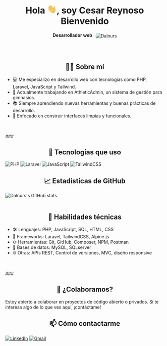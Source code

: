 <h1 align="center">Hola <img src="https://raw.githubusercontent.com/ABSphreak/ABSphreak/master/gifs/Hi.gif" width="30px">, soy Cesar Reynoso Bienvenido</h1>
<p align="center">
  <strong align="center">Desarrollador web </strong>
  <img style="margin-left: 8px;" align="center" src="https://komarev.com/ghpvc/?username=Dalnurs" alt="Dalnurs"/>
</p>
<br>
<br>
<p>
<h2 align="center">👨‍💻 Sobre mí</h2>

- 💻 Me especializo en desarrollo web con tecnologías como PHP, Laravel, JavaScript y Tailwind.
- 🚀 Actualmente trabajando en AthleticAdmin, un sistema de gestión para gimnasios.
- 📚 Siempre aprendiendo nuevas herramientas y buenas prácticas de desarrollo.
- 🎯 Enfocado en construir interfaces limpias y funcionales.
</p>
<br>
<br>
### <h2 align="center">🧰 Tecnologías que uso</h2>

![PHP](https://img.shields.io/badge/PHP-777BB4?style=for-the-badge&logo=php&logoColor=white)
![Laravel](https://img.shields.io/badge/Laravel-FF2D20?style=for-the-badge&logo=laravel&logoColor=white)
![JavaScript](https://img.shields.io/badge/JavaScript-F7DF1E?style=for-the-badge&logo=javascript&logoColor=black)
![TailwindCSS](https://img.shields.io/badge/Tailwind_CSS-38B2AC?style=for-the-badge&logo=tailwind-css&logoColor=white)

### <h2 align="center">📈 Estadísticas de GitHub</h2>

![Dalnurs's GitHub stats](https://github-readme-stats.vercel.app/api?username=Dalnurs&show_icons=true&theme=radical)
<br>
<br>
### <h2 align="center">🧠 Habilidades técnicas</h2>

- 🛠️ Lenguajes: PHP, JavaScript, SQL, HTML, CSS
- 🧪 Frameworks: Laravel, TailwindCSS, Alpine.js
- ⚙️ Herramientas: Git, GitHub, Composer, NPM, Postman
- 💾 Bases de datos: MySQL, SQLserver
- 🌐 Otras: APIs REST, Control de versiones, MVC, diseño responsive
<br>
<br>
### <h2 align="center">🤝 ¿Colaboramos?</h2>

Estoy abierto a colaborar en proyectos de código abierto o privados. Si te interesa algo de lo que ves aquí, ¡contáctame!


### <h2 align="center">📫 Cómo contactarme</h2>

[![LinkedIn](https://img.shields.io/badge/LinkedIn-blue?style=for-the-badge&logo=linkedin&logoColor=white)](https://www.linkedin.com/in/cesar-reyandre-b8a60826a/)
[![Gmail](https://img.shields.io/badge/Gmail-D14836?style=for-the-badge&logo=gmail&logoColor=white)](mailto:cesarmanuelreynosoandrade1@gmail.com)
